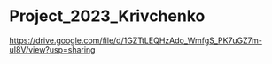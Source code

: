 # Project_2023_Krivchenko
https://drive.google.com/file/d/1GZTtLEQHzAdo_WmfgS_PK7uGZ7m-uI8V/view?usp=sharing
